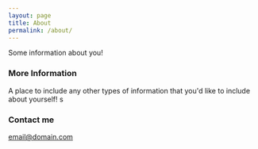 ```yaml
---
layout: page
title: About
permalink: /about/
---
```


Some information about you!

### More Information

A place to include any other types of information that you'd like to include about yourself!
 s
### Contact me

[email@domain.com](mailto:email@domain.com)